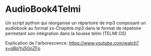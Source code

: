 # AudioBook4Telmi
Un script python qui réorganise un répertoire de mp3 composant un audiobook au format xx-Chapitre.mp3 dans le format de répetoire permetant son intégration dans la lisuese telmi (TELMI OS)

Explication de l'arborescence:
https://www.youtube.com/watch?v=qBqYu5GnZFo


